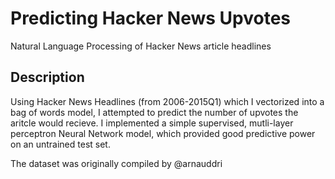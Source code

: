# Predicting Hacker News Upvotes

Natural Language Processing of Hacker News article headlines

## Description

Using Hacker News Headlines (from 2006-2015Q1) which I vectorized into a bag of words model, I attempted to predict the number of upvotes the aritcle would recieve. I implemented a simple supervised, mutli-layer perceptron Neural Network model, which provided good predictive power on an untrained test set.

The dataset was originally compiled by @arnauddri
